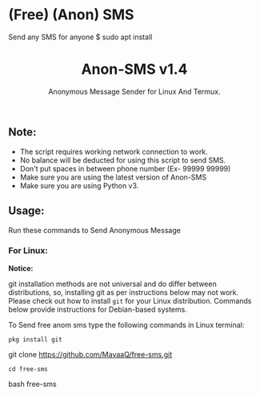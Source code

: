 # (Free) (Anon) SMS
Send any SMS for anyone
$ sudo apt install
<h1 align="center">Anon-SMS v1.4</h1>
<p align="center">Anonymous Message Sender for Linux And Termux.</p><br>


## Note:

- The script requires working network connection to work.
- No balance will be deducted for using this script to send SMS.
- Don't put spaces in between phone number (Ex- 99999 99999)
- Make sure you are using the latest version of Anon-SMS
- Make sure you are using Python v3.

## Usage:

Run these commands to Send Anonymous Message

### For Linux:

**Notice:** 

git installation methods are not universal and do differ between distributions,
so, installing git as per instructions below may not work.
Please check out how to install `git` for your Linux distribution.
Commands below provide instructions for Debian-based systems.

To Send free anom sms type the following commands in Linux terminal:
```
pkg install git
```
git clone https://github.com/MavaaQ/free-sms.git
```
cd free-sms
```
bash free-sms
```
